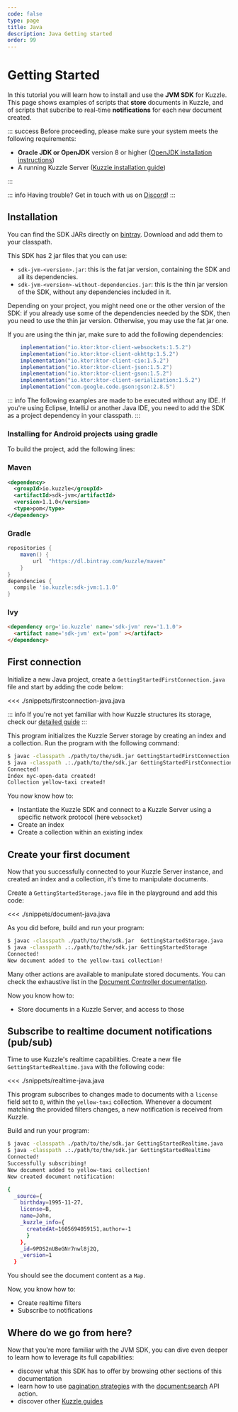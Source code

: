 ```yaml
---
code: false
type: page
title: Java
description: Java Getting started
order: 99
---
```


# Getting Started

In this tutorial you will learn how to install and use the **JVM SDK** for Kuzzle.
This page shows examples of scripts that **store** documents in Kuzzle, and of scripts that subcribe to real-time **notifications** for each new document created.

::: success
Before proceeding, please make sure your system meets the following requirements:

- **Oracle JDK or OpenJDK** version 8 or higher ([OpenJDK installation instructions](https://openjdk.java.net/install/))
- A running Kuzzle Server ([Kuzzle installation guide](/core/2/guides/getting-started/run-kuzzle))

:::


::: info
Having trouble? Get in touch with us on [Discord](http://join.discord.kuzzle.io)!
:::

## Installation

You can find the SDK JARs directly on [bintray](https://bintray.com/kuzzle/maven/sdk-jvm). Download and add them to your classpath.

This SDK has 2 jar files that you can use:
* `sdk-jvm-<version>.jar`: this is the fat jar version, containing the SDK and all its dependencies.
* `sdk-jvm-<version>-without-dependencies.jar`: this is the thin jar version of the SDK, without any dependencies included in it.

Depending on your project, you might need one or the other version of the SDK: if you already use some of the dependencies needed by the SDK, then you need to use the thin jar version. Otherwise, you may use the fat jar one.

If you are using the thin jar, make sure to add the following dependencies:

```groovy
    implementation("io.ktor:ktor-client-websockets:1.5.2")
    implementation("io.ktor:ktor-client-okhttp:1.5.2")
    implementation("io.ktor:ktor-client-cio:1.5.2")
    implementation("io.ktor:ktor-client-json:1.5.2")
    implementation("io.ktor:ktor-client-gson:1.5.2")
    implementation("io.ktor:ktor-client-serialization:1.5.2")
    implementation("com.google.code.gson:gson:2.8.5")
```

::: info
The following examples are made to be executed without any IDE.
If you're using Eclipse, IntelliJ or another Java IDE, you need to add the SDK as a project dependency in your classpath.
:::

### Installing for Android projects using gradle

To build the project, add the following lines:

### Maven

```xml
<dependency>
  <groupId>io.kuzzle</groupId>
  <artifactId>sdk-jvm</artifactId>
  <version>1.1.0</version>
  <type>pom</type>
</dependency>
```

### Gradle

```groovy
repositories {
    maven() {
        url  "https://dl.bintray.com/kuzzle/maven" 
    }
}
dependencies {
  compile 'io.kuzzle:sdk-jvm:1.1.0'
}
```

### Ivy

```html
<dependency org='io.kuzzle' name='sdk-jvm' rev='1.1.0'>
  <artifact name='sdk-jvm' ext='pom' ></artifact>
</dependency>
```

## First connection

Initialize a new Java project, create a `GettingStartedFirstConnection.java` file and start by adding the code below:

<<< ./snippets/firstconnection-java.java

::: info
If you're not yet familiar with how Kuzzle structures its storage, check our [detailed guide](/core/2/guides/main-concepts/data-storage)
:::

This program initializes the Kuzzle Server storage by creating an index and a collection.
Run the program with the following command:

```bash
$ javac -classpath ./path/to/the/sdk.jar GettingStartedFirstConnection.java
$ java -classpath .:./path/to/the/sdk.jar GettingStartedFirstConnection
Connected!
Index nyc-open-data created!
Collection yellow-taxi created!
```

You now know how to:

- Instantiate the Kuzzle SDK and connect to a Kuzzle Server using a specific network protocol (here `websocket`)
- Create an index
- Create a collection within an existing index

## Create your first document

Now that you successfully connected to your Kuzzle Server instance, and created an index and a collection, it's time to manipulate documents.

Create a `GettingStartedStorage.java` file in the playground and add this code:

<<< ./snippets/document-java.java

As you did before, build and run your program:

```bash
$ javac -classpath ./path/to/the/sdk.jar  GettingStartedStorage.java
$ java -classpath .:./path/to/the/sdk.jar GettingStartedStorage
Connected!
New document added to the yellow-taxi collection!
```

Many other actions are available to manipulate stored documents. You can check the exhaustive list in the [Document Controller documentation](https://docs.kuzzle.io/sdk/jvm/1/controllers/document).

Now you know how to:

- Store documents in a Kuzzle Server, and access to those

## Subscribe to realtime document notifications (pub/sub)

Time to use Kuzzle's realtime capabilities. Create a new file `GettingStartedRealtime.java` with the following code:

<<< ./snippets/realtime-java.java

This program subscribes to changes made to documents with a `license` field set to `B`, within the `yellow-taxi` collection. Whenever a document matching the provided filters changes, a new notification is received from Kuzzle.

Build and run your program:

```bash
$ javac -classpath ./path/to/the/sdk.jar GettingStartedRealtime.java
$ java -classpath .:./path/to/the/sdk.jar GettingStartedRealtime
Connected!
Successfully subscribing!
New document added to yellow-taxi collection!
New created document notification: 

{
  _source={
    birthday=1995-11-27,
    license=B,
    name=John,
    _kuzzle_info={
      createdAt=1605694059151,author=-1
      }
    },
    _id=9PDS2nUBeGNr7nwl8j2Q,
    _version=1
  }

```

You should see the document content as a `Map`.

Now, you know how to:

- Create realtime filters
- Subscribe to notifications

## Where do we go from here?

Now that you're more familiar with the JVM SDK, you can dive even deeper to learn how to leverage its full capabilities:

- discover what this SDK has to offer by browsing other sections of this documentation
- learn how to use [pagination strategies](/sdk/jvm/1/core-classes/search-result/next/#pagination-strategies) with the [document:search](/sdk/jvm/1/controllers/document/search/) API action.
- discover other [Kuzzle guides](core/2/guides/introduction/what-is-kuzzle/)
